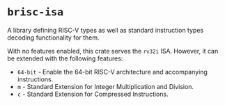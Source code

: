 # `brisc-isa`

A library defining RISC-V types as well as standard instruction types decoding functionality for them.

With no features enabled, this crate serves the `rv32i` ISA. However, it can be extended with the following features:
* `64-bit` - Enable the 64-bit RISC-V architecture and accompanying instructions.
* `m` - Standard Extension for Integer Multiplication and Division.
* `c` - Standard Extension for Compressed Instructions.
